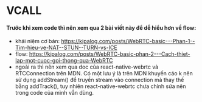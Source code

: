 # VCALL

#### Trước khi xem code thì nên xem qua 2 bài viết này để dễ hiểu hơn về flow:
- khái niệm cơ bản: https://kipalog.com/posts/WebRTC-basic---Phan-1--Tim-hieu-ve-NAT--STUN--TURN-vs-ICE
- flow: https://kipalog.com/posts/WebRTC-basic-phan-2---Cach-thiet-lap-mot-cuoc-goi-thong-qua-WebRTC
- ngoài ra thì nên xem qua doc của react-native-webrtc và RTCConnection trên MDN. Có một lưu ý là trên MDN khuyến cáo k nên sử dụng addStream() để truyền stream vào connection mà thay thế bằng addTrack(), tuy nhiên react-native-webrtc chưa chỉnh sửa nên trong code của mình vẫn dùng.